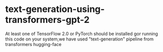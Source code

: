# text-generation-using-transformers-gpt-2
 At least one of TensorFlow 2.0 or PyTorch should be installed gor running this code on your system,we have used "text-generation" pipeline from transformers hugging-face 
